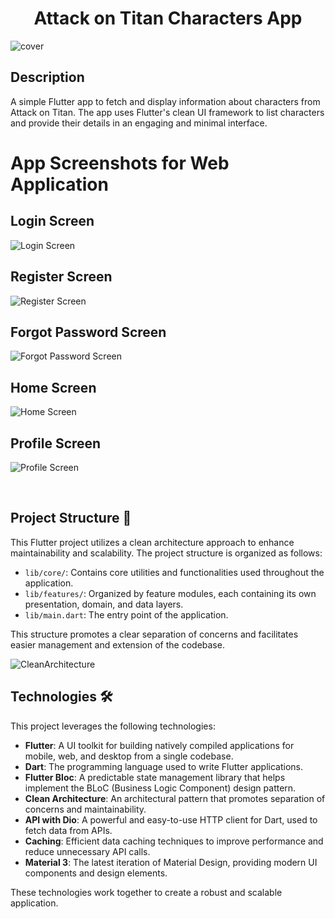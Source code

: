 <h1 align="center">Attack on Titan Characters App</h1>

![cover](https://github.com/user-attachments/assets/7977492c-03ec-4b95-92ba-bdf4d42420f2)



## Description

A simple Flutter app to fetch and display information about characters from Attack on Titan. The app uses Flutter's clean UI framework to list characters and provide their details in an engaging and minimal interface.

# App Screenshots for Web Application

## Login Screen
![Login Screen](https://github.com/user-attachments/assets/01dcbe22-d606-4527-87c9-ba859c2ea82e)

## Register Screen
![Register Screen](https://github.com/user-attachments/assets/f7a93a99-faeb-4bff-ae3a-3edd28bda181)

## Forgot Password Screen
![Forgot Password Screen](https://github.com/user-attachments/assets/82e00598-5b8c-4eac-b74f-517d461a11ee)

## Home Screen
![Home Screen](https://github.com/user-attachments/assets/95db742c-5917-488f-8987-a2035cead46b)

## Profile Screen
![Profile Screen](https://github.com/user-attachments/assets/5ea1656f-041c-4dab-9670-2c3d738ae1ef)



<br />

## Project Structure 📁

This Flutter project utilizes a clean architecture approach to enhance maintainability and scalability. The project structure is organized as follows:

- `lib/core/`: Contains core utilities and functionalities used throughout the application.
- `lib/features/`: Organized by feature modules, each containing its own presentation, domain, and data layers.
- `lib/main.dart`: The entry point of the application.

This structure promotes a clear separation of concerns and facilitates easier management and extension of the codebase.

![CleanArchitecture](https://github.com/user-attachments/assets/e0695060-f965-45c4-ae2b-d3f30cce9df8)


## Technologies 🛠️

This project leverages the following technologies:

- **Flutter**: A UI toolkit for building natively compiled applications for mobile, web, and desktop from a single codebase.
- **Dart**: The programming language used to write Flutter applications.
- **Flutter Bloc**: A predictable state management library that helps implement the BLoC (Business Logic Component) design pattern.
- **Clean Architecture**: An architectural pattern that promotes separation of concerns and maintainability.
- **API with Dio**: A powerful and easy-to-use HTTP client for Dart, used to fetch data from APIs.
- **Caching**: Efficient data caching techniques to improve performance and reduce unnecessary API calls.
- **Material 3**: The latest iteration of Material Design, providing modern UI components and design elements.

These technologies work together to create a robust and scalable application.
